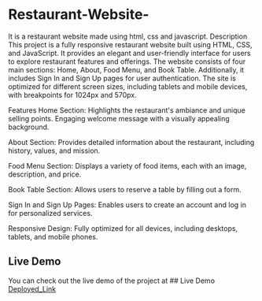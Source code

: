 # Restaurant-Website-
<link href="super-dragon-72768f.netlify.app">
It is a restaurant website made using html, css and javascript.
Description
This project is a fully responsive restaurant website built using HTML, CSS, and JavaScript. It provides an elegant and user-friendly interface for users to explore restaurant features and offerings. The website consists of four main sections: Home, About, Food Menu, and Book Table. Additionally, it includes Sign In and Sign Up pages for user authentication. The site is optimized for different screen sizes, including tablets and mobile devices, with breakpoints for 1024px and 570px.

Features
Home Section:
Highlights the restaurant's ambiance and unique selling points.
Engaging welcome message with a visually appealing background.

About Section:
Provides detailed information about the restaurant, including history, values, and mission.

Food Menu Section:
Displays a variety of food items, each with an image, description, and price.

Book Table Section:
Allows users to reserve a table by filling out a form.

Sign In and Sign Up Pages:
Enables users to create an account and log in for personalized services.

Responsive Design:
Fully optimized for all devices, including desktops, tablets, and mobile phones.

## Live Demo
You can check out the live demo of the project at ## Live Demo
[Deployed_Link](https://super-dragon-72768f.netlify.app/)


